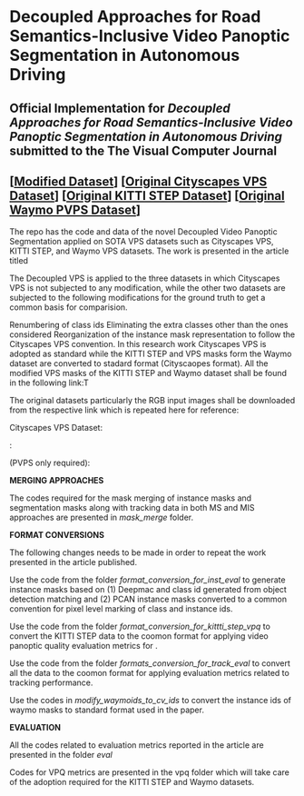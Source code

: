
# Decoupled Approaches for Road Semantics-Inclusive Video Panoptic Segmentation in Autonomous Driving

## **Official Implementation for *Decoupled Approaches for Road Semantics-Inclusive Video Panoptic Segmentation in Autonomous Driving* submitted to the The Visual Computer Journal**
## [[Modified Dataset](https://drive.google.com/drive/folders/1T2hEF7VbFGRytLEMxsbDKYg-ehi8NmUg?usp=sharing)] [[Original Cityscapes VPS Dataset](https://www.dropbox.com/scl/fi/th8t12uvalox9fopzlab1/cityscapes-vps-dataset-1.0.zip?rlkey=rfd1prz6jsn4kxi1nc04gqqsr&e=1&dl=0)] [[Original KITTI STEP Dataset](https://www.cvlibs.net/datasets/kitti/eval_step.php)] [[Original Waymo PVPS Dataset](https://waymo.com/open/download)]

The repo has the code and data of the novel Decoupled Video Panoptic Segmentation applied on SOTA VPS datasets such as Cityscapes VPS, KITTI STEP, and Waymo VPS datasets. The work is presented in the article titled


The Decoupled VPS is applied to the three datasets in which Cityscapes VPS is not subjected to any modification, while the other two datasets are subjected to the following modifications for the ground truth to get a common basis for comparision.

Renumbering of class ids
Eliminating the extra classes other than the ones considered
Reorganization of the instance mask representation to follow the Cityscapes VPS convention.
In this research work Cityscapes VPS is adopted as standard while the KITTI STEP and VPS masks form the Waymo dataset are converted to stadard format (Cityscaopes format). All the modified VPS masks of the KITTI STEP and Waymo dataset shall be found in the following link:T 

The original datasets particularly the RGB input images shall be downloaded from the respective link which is repeated here for reference: 

Cityscapes VPS Dataset: 

: 

 (PVPS only required):

**MERGING APPROACHES**

The codes required for the mask merging of instance masks and segmentation masks along with tracking data in both MS and MIS approaches are presented in *mask_merge* folder.

**FORMAT CONVERSIONS**

The following  changes needs to be made in order to repeat the work presented in the article published.

Use the code from the folder *format_conversion_for_inst_eval* to generate instance masks based on (1) Deepmac and class id generated from object detection matching and (2) PCAN instance masks converted to a common convention for pixel level marking of class and instance ids.

Use the code from the folder *format_conversion_for_kittti_step_vpq* to convert the KITTI STEP data to the coomon format for applying video panoptic quality evaluation metrics for .

Use the code from the folder *formats_conversion_for_track_eval* to convert all the data to the coomon format for applying evaluation metrics related to tracking performance.

Use the codes in *modify_waymoids_to_cv_ids* to convert the instance ids of waymo masks to standard format used in the paper.

**EVALUATION**

All the codes related to evaluation metrics reported in the article are presented in the folder *eval*

Codes for VPQ metrics are presented in the vpq folder which will take care of the adoption required for the KITTI STEP and Waymo datasets.

